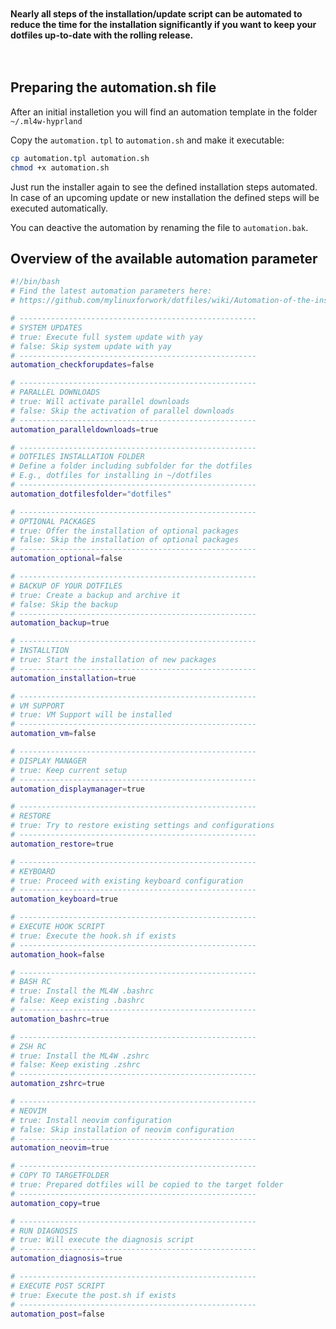 <div class="tip custom-block" style="padding-top: 20px; padding-bottom: 20px;">

**Nearly all steps of the installation/update script can be automated to reduce the time for the installation significantly if you want to keep your dotfiles up-to-date with the rolling release.**

</div>

## Preparing the automation.sh file

After an initial installetion you will find an automation template in the folder `~/.ml4w-hyprland`

Copy the `automation.tpl` to `automation.sh` and make it executable:

```sh
cp automation.tpl automation.sh
chmod +x automation.sh
```

Just run the installer again to see the defined installation steps automated.
In case of an upcoming update or new installation the defined steps will be executed automatically.

You can deactive the automation by renaming the file to `automation.bak`.

## Overview of the available automation parameter

```sh
#!/bin/bash
# Find the latest automation parameters here:
# https://github.com/mylinuxforwork/dotfiles/wiki/Automation-of-the-installation-and-update

# -----------------------------------------------------
# SYSTEM UPDATES
# true: Execute full system update with yay
# false: Skip system update with yay
# -----------------------------------------------------
automation_checkforupdates=false

# -----------------------------------------------------
# PARALLEL DOWNLOADS
# true: Will activate parallel downloads
# false: Skip the activation of parallel downloads
# -----------------------------------------------------
automation_paralleldownloads=true

# -----------------------------------------------------
# DOTFILES INSTALLATION FOLDER
# Define a folder including subfolder for the dotfiles
# E.g., dotfiles for installing in ~/dotfiles
# -----------------------------------------------------
automation_dotfilesfolder="dotfiles"

# -----------------------------------------------------
# OPTIONAL PACKAGES
# true: Offer the installation of optional packages
# false: Skip the installation of optional packages
# -----------------------------------------------------
automation_optional=false

# -----------------------------------------------------
# BACKUP OF YOUR DOTFILES
# true: Create a backup and archive it
# false: Skip the backup
# -----------------------------------------------------
automation_backup=true

# -----------------------------------------------------
# INSTALLTION
# true: Start the installation of new packages
# -----------------------------------------------------
automation_installation=true

# -----------------------------------------------------
# VM SUPPORT
# true: VM Support will be installed
# -----------------------------------------------------
automation_vm=false

# -----------------------------------------------------
# DISPLAY MANAGER
# true: Keep current setup
# -----------------------------------------------------
automation_displaymanager=true

# -----------------------------------------------------
# RESTORE
# true: Try to restore existing settings and configurations
# -----------------------------------------------------
automation_restore=true

# -----------------------------------------------------
# KEYBOARD
# true: Proceed with existing keyboard configuration
# -----------------------------------------------------
automation_keyboard=true

# -----------------------------------------------------
# EXECUTE HOOK SCRIPT
# true: Execute the hook.sh if exists
# -----------------------------------------------------
automation_hook=false

# -----------------------------------------------------
# BASH RC
# true: Install the ML4W .bashrc
# false: Keep existing .bashrc
# -----------------------------------------------------
automation_bashrc=true

# -----------------------------------------------------
# ZSH RC
# true: Install the ML4W .zshrc
# false: Keep existing .zshrc
# -----------------------------------------------------
automation_zshrc=true

# -----------------------------------------------------
# NEOVIM
# true: Install neovim configuration
# false: Skip installation of neovim configuration
# -----------------------------------------------------
automation_neovim=true

# -----------------------------------------------------
# COPY TO TARGETFOLDER
# true: Prepared dotfiles will be copied to the target folder
# -----------------------------------------------------
automation_copy=true

# -----------------------------------------------------
# RUN DIAGNOSIS
# true: Will execute the diagnosis script
# -----------------------------------------------------
automation_diagnosis=true

# -----------------------------------------------------
# EXECUTE POST SCRIPT
# true: Execute the post.sh if exists
# -----------------------------------------------------
automation_post=false
```
